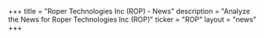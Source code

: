 +++
title = "Roper Technologies Inc (ROP) - News"
description = "Analyze the News for Roper Technologies Inc (ROP)"
ticker = "ROP"
layout = "news"
+++

